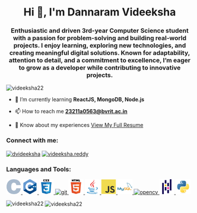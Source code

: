 <h1 align="center">Hi 👋, I'm Dannaram Videeksha</h1>
<h3 align="center">Enthusiastic and driven 3rd-year Computer Science student with a passion for problem-solving and building real-world projects. I enjoy learning, exploring new technologies, and creating meaningful digital solutions. Known for adaptability, attention to detail, and a commitment to excellence, I’m eager to grow as a developer while contributing to innovative projects.</h3>

<p align="left"> <img src="https://komarev.com/ghpvc/?username=videeksha22&label=Profile%20views&color=0e75b6&style=flat" alt="videeksha22" /> </p>

- 🌱 I’m currently learning **ReactJS, MongoDB, Node.js**

- 📫 How to reach me **23211a0563@bvrit.ac.in**

- 📄 Know about my experiences [View My Full Resume](https://drive.google.com/file/d/1YqhIcOtwvkCAslXfRPl1xu1cM_dE4q4t/view?usp=drivesdk)

<h3 align="left">Connect with me:</h3>
<p align="left">
<a href="https://linkedin.com/in/dvideeksha" target="blank"><img align="center" src="https://raw.githubusercontent.com/rahuldkjain/github-profile-readme-generator/master/src/images/icons/Social/linked-in-alt.svg" alt="dvideeksha" height="30" width="40" /></a>
<a href="https://instagram.com/videeksha.reddy" target="blank"><img align="center" src="https://raw.githubusercontent.com/rahuldkjain/github-profile-readme-generator/master/src/images/icons/Social/instagram.svg" alt="videeksha.reddy" height="30" width="40" /></a>
</p>

<h3 align="left">Languages and Tools:</h3>
<p align="left"> <a href="https://www.cprogramming.com/" target="_blank" rel="noreferrer"> <img src="https://raw.githubusercontent.com/devicons/devicon/master/icons/c/c-original.svg" alt="c" width="40" height="40"/> </a> <a href="https://www.w3schools.com/cpp/" target="_blank" rel="noreferrer"> <img src="https://raw.githubusercontent.com/devicons/devicon/master/icons/cplusplus/cplusplus-original.svg" alt="cplusplus" width="40" height="40"/> </a> <a href="https://www.w3schools.com/css/" target="_blank" rel="noreferrer"> <img src="https://raw.githubusercontent.com/devicons/devicon/master/icons/css3/css3-original-wordmark.svg" alt="css3" width="40" height="40"/> </a> <a href="https://git-scm.com/" target="_blank" rel="noreferrer"> <img src="https://www.vectorlogo.zone/logos/git-scm/git-scm-icon.svg" alt="git" width="40" height="40"/> </a> <a href="https://www.w3.org/html/" target="_blank" rel="noreferrer"> <img src="https://raw.githubusercontent.com/devicons/devicon/master/icons/html5/html5-original-wordmark.svg" alt="html5" width="40" height="40"/> </a> <a href="https://www.java.com" target="_blank" rel="noreferrer"> <img src="https://raw.githubusercontent.com/devicons/devicon/master/icons/java/java-original.svg" alt="java" width="40" height="40"/> </a> <a href="https://developer.mozilla.org/en-US/docs/Web/JavaScript" target="_blank" rel="noreferrer"> <img src="https://raw.githubusercontent.com/devicons/devicon/master/icons/javascript/javascript-original.svg" alt="javascript" width="40" height="40"/> </a> <a href="https://www.mysql.com/" target="_blank" rel="noreferrer"> <img src="https://raw.githubusercontent.com/devicons/devicon/master/icons/mysql/mysql-original-wordmark.svg" alt="mysql" width="40" height="40"/> </a> <a href="https://opencv.org/" target="_blank" rel="noreferrer"> <img src="https://www.vectorlogo.zone/logos/opencv/opencv-icon.svg" alt="opencv" width="40" height="40"/> </a> <a href="https://pandas.pydata.org/" target="_blank" rel="noreferrer"> <img src="https://raw.githubusercontent.com/devicons/devicon/2ae2a900d2f041da66e950e4d48052658d850630/icons/pandas/pandas-original.svg" alt="pandas" width="40" height="40"/> </a> <a href="https://www.python.org" target="_blank" rel="noreferrer"> <img src="https://raw.githubusercontent.com/devicons/devicon/master/icons/python/python-original.svg" alt="python" width="40" height="40"/> </a> </p>

<p><img align="left" src="https://github-readme-stats.vercel.app/api/top-langs?username=videeksha22&show_icons=true&locale=en&layout=compact" alt="videeksha22" /></p>

<p>&nbsp;<img align="center" src="https://github-readme-stats.vercel.app/api?username=videeksha22&show_icons=true&locale=en" alt="videeksha22" /></p>
